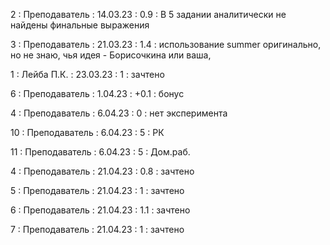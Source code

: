 2 : Преподаватель : 14.03.23 : 0.9 : В 5 задании аналитически не найдены финальные выражения

3 : Преподаватель : 21.03.23 : 1.4 : использование summer оригинально, но не знаю, чья идея  - Борисочкина или ваша, 

1 : Лейба П.К. : 23.03.23 : 1 : зачтено

6 : Преподаватель : 1.04.23 : +0.1 : бонус

4 : Преподаватель : 6.04.23 : 0 : нет эксперимента

10 : Преподаватель : 6.04.23 : 5 : РК

11 : Преподаватель : 6.04.23 : 5 : Дом.раб.

4 : Преподаватель : 21.04.23 : 0.8 : зачтено

5 : Преподаватель : 21.04.23 : 1 : зачтено

6 : Преподаватель : 21.04.23 : 1.1 : зачтено

7 : Преподаватель : 21.04.23 : 1 : зачтено
